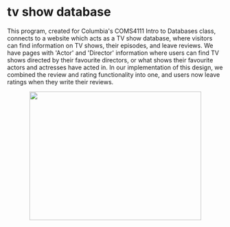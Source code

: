 # tv show database

This program, created for Columbia's COMS4111 Intro to Databases class, connects to a website which acts as a TV show database, where 
visitors can find information on TV shows, their episodes, and leave reviews. 
We have pages with 'Actor' and 'Director' information where users can find
TV shows directed by their favourite directors, or what shows their favourite actors
and actresses have acted in. In our implementation of this design, we combined the 
review and rating functionality into one, and users now leave ratings when they write
their reviews.

<center><img src="https://i.imgur.com/jItQ4vq.jpg" width="400" height="300" /></center>
